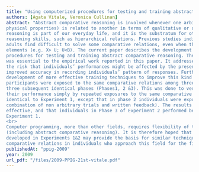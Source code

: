 ```yaml
---
title: "Using computerized procedures for testing and training abstract comparative relations"
authors: [Agata Vitale, Veronica Cullinan]
abstract: "Abstract comparative reasoning is involved whenever one arbitrary stimulus (i.e. not defined by its
physical properties) is related to another in terms of qualitative or quantitative relations. This kind of
reasoning is part of our everyday life, and it is the substratum for other kinds of more complex related
reasoning skills, such as hierarchical relations. Previous studies indicated that normally developed
adults find difficult to solve some comparative relations, even when these simply involve three
elements (e.g. X> U; U<B). The current paper describes the development of automated training
procedures for testing and training abstract comparative reasoning. The use of automated procedures
was essential to the empirical work reported in this paper. It addressed problems of validity such as
the risk that individuals’ performances might be affected by the presence of the experimenter. It also
improved accuracy in recording individuals’ pattern of responses. Furthermore it facilitated the
development of more effective training techniques to improve this kind of reasoning. In Experiment 1
participants were exposed to the same comparative relations among three stimuli (e.g. A, B & C) in
three subsequent identical phases (Phases1, 2 &3). This was done to verify if they could improve
their performance simply by repeated exposures to the same comparative relations. Experiment 2 was
identical to Experiment 1, except that in phase 2 individuals were exposed to training (this involved a
combination of non arbitrary trials and written feedback). The results indicated that the training was
effective, and that individuals in Phase 3 of Experiment 2 performed better than those in Phase 3 of
Experiment 1.
<br>
Computer programming, more than other fields, requires flexibility of thinking in abstract terms
(including abstract comparative reasoning). It is therefore hoped that the automated procedures
developed in Experiments 1&2 may provide the basis for similar techniques to test and train
comparative relations in individuals who approach this field for the first time (e.g. students)."
publishedAt: "ppig-2009"
year: 2009
url_pdf: "/files/2009-PPIG-21st-vitale.pdf"
---
```

